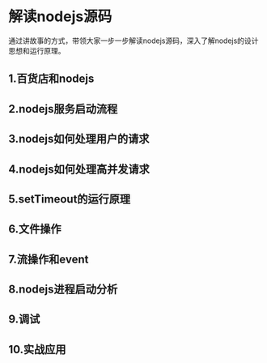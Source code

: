 # 解读nodejs源码
通过讲故事的方式，带领大家一步一步解读nodejs源码，深入了解nodejs的设计思想和运行原理。

## 1.百货店和nodejs

## 2.nodejs服务启动流程

## 3.nodejs如何处理用户的请求

## 4.nodejs如何处理高并发请求

## 5.setTimeout的运行原理

## 6.文件操作

## 7.流操作和event

## 8.nodejs进程启动分析

## 9.调试

## 10.实战应用
